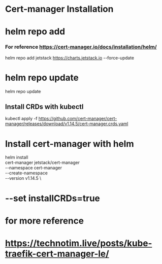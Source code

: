 Cert-manager Installation
===
# helm repo add
### For reference https://cert-manager.io/docs/installation/helm/
helm repo add jetstack https://charts.jetstack.io --force-update

# helm repo update
helm repo update

## Install CRDs with kubectl 
kubectl apply -f https://github.com/cert-manager/cert-manager/releases/download/v1.14.5/cert-manager.crds.yaml

# Install cert-manager with helm 
helm install \
  cert-manager jetstack/cert-manager \
  --namespace cert-manager \
  --create-namespace \
  --version v1.14.5 \
  # --set installCRDs=true

# for more reference 
# https://technotim.live/posts/kube-traefik-cert-manager-le/




